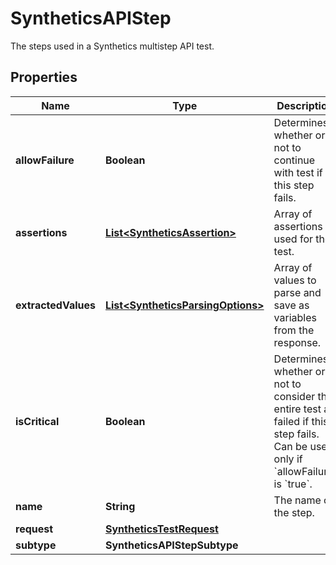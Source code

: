 # SyntheticsAPIStep

The steps used in a Synthetics multistep API test.

## Properties

| Name                | Type                                                                    | Description                                                                                                                                           | Notes      |
| ------------------- | ----------------------------------------------------------------------- | ----------------------------------------------------------------------------------------------------------------------------------------------------- | ---------- |
| **allowFailure**    | **Boolean**                                                             | Determines whether or not to continue with test if this step fails.                                                                                   | [optional] |
| **assertions**      | [**List&lt;SyntheticsAssertion&gt;**](SyntheticsAssertion.md)           | Array of assertions used for the test.                                                                                                                | [optional] |
| **extractedValues** | [**List&lt;SyntheticsParsingOptions&gt;**](SyntheticsParsingOptions.md) | Array of values to parse and save as variables from the response.                                                                                     | [optional] |
| **isCritical**      | **Boolean**                                                             | Determines whether or not to consider the entire test as failed if this step fails. Can be used only if &#x60;allowFailure&#x60; is &#x60;true&#x60;. | [optional] |
| **name**            | **String**                                                              | The name of the step.                                                                                                                                 | [optional] |
| **request**         | [**SyntheticsTestRequest**](SyntheticsTestRequest.md)                   |                                                                                                                                                       | [optional] |
| **subtype**         | **SyntheticsAPIStepSubtype**                                            |                                                                                                                                                       | [optional] |
